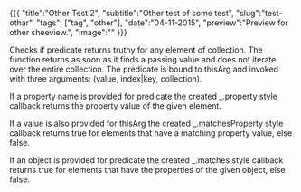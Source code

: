 {{{
    "title":"Other Test 2",
    "subtitle":"Other test of some test",
    "slug":"test-othar",
    "tags": ["tag", "other"],
    "date":"04-11-2015",
    "preview":"Preview for other sheeview.",
    "image":""
}}}

Checks if predicate returns truthy for any element of collection. The function returns as soon as it finds a passing value and does not iterate over the entire collection. The predicate is bound to thisArg and invoked with three arguments: (value, index|key, collection). 

If a property name is provided for predicate the created _.property style callback returns the property value of the given element. 

If a value is also provided for thisArg the created _.matchesProperty style callback returns true for elements that have a matching property value, else false. 

If an object is provided for predicate the created _.matches style callback returns true for elements that have the properties of the given object, else false.